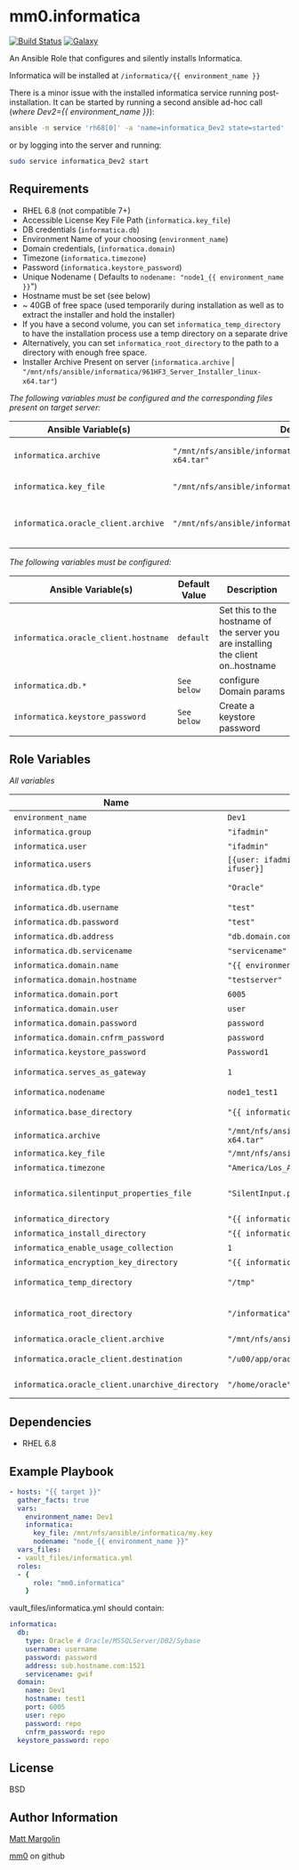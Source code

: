 mm0.informatica
===============

[![Build Status](https://travis-ci.org/mm0/ansible-role-informatica.svg?branch=master)](https://travis-ci.org/mm0/ansible-role-informatica) [![Galaxy](https://img.shields.io/badge/galaxy-mm0.informatica-blue.svg?style=flat)](https://galaxy.ansible.com/mm0/informatica)


An Ansible Role that configures and silently installs Informatica.

Informatica will be installed at `/informatica/{{ environment_name }}`

There is a minor issue with the installed informatica service running post-installation.
It can be started by running a second ansible ad-hoc call (*where Dev2={{ environment_name }}*):
```bash
ansible -m service 'rh68[0]' -a 'name=informatica_Dev2 state=started'
```
or by logging into the server and running:
```bash
sudo service informatica_Dev2 start
```

Requirements
------------

* RHEL 6.8 (not compatible 7+)
* Accessible License Key File Path (`informatica.key_file`)
* DB credentials (`informatica.db`)
* Environment Name of your choosing (`environment_name`)
* Domain credentials, (`informatica.domain`)
* Timezone (`informatica.timezone`)
* Password (`informatica.keystore_password`)
* Unique Nodename ( Defaults to `nodename: "node1_{{ environment_name }}`")
* Hostname must be set (see below)
* ~ 40GB of free space (used temporarily during installation as well as to extract the installer and hold the installer)
* If you have a second volume, you can set `informatica_temp_directory` to have the installation process use a temp directory on a separate drive
* Alternatively, you can set `informatica_root_directory` to the path to a directory with enough free space.
* Installer Archive Present on server (`informatica.archive` | `"/mnt/nfs/ansible/informatica/961HF3_Server_Installer_linux-x64.tar"`)


*The following variables must be configured and the corresponding files present on target server:*

| Ansible Variable(s)  | Default Value       | Description          |
|-------------------|---------------------|----------------------|
| `informatica.archive` | `"/mnt/nfs/ansible/informatica/961HF3_Server_Installer_linux-x64.tar"` | Location of Installer archive |
| `informatica.key_file` | `"/mnt/nfs/ansible/informatica/my.key"` | Location of Key File |
| `informatica.oracle_client.archive` | `"/mnt/nfs/ansible/informatica/linux.x64_11gR2_client.zip"` | Installer location for oracle client |


*The following variables must be configured:*

| Ansible Variable(s)  | Default Value       | Description          |
|-------------------|---------------------|----------------------|
| `informatica.oracle_client.hostname` | `default` | Set this to the hostname of the server you are installing the client on..hostname
| `informatica.db.*` | `See below` | configure Domain params |
| `informatica.keystore_password` | `See below` | Create a keystore password |


Role Variables
--------------

*All variables*

| Name              | Default Value       | Description          |
|-------------------|---------------------|----------------------|
| `environment_name` | `Dev1` | Self Explanatory |
| `informatica.group` | `"ifadmin"` | App Group |
| `informatica.user ` | `"ifadmin"` | App User |
| `informatica.users ` | `[{user: ifadmin,group: ifadmin}, { user: ifuser,group: ifuser}]` | App Users |
| `informatica.db.type` | `"Oracle"` | One of Oracle/MSSQLServer/DB2/Sybase |
| `informatica.db.username` | `"test"` | DB Credentials |
| `informatica.db.password` | `"test"` | DB Credentials |
| `informatica.db.address` | `"db.domain.com:1521"` | DB Address |
| `informatica.db.servicename` | `"servicename"` | DB Servicename |
| `informatica.domain.name` | `"{{ environment_name }}"` | DB Domain name |
| `informatica.domain.hostname` | `"testserver"` | DB Domain hostname |
| `informatica.domain.port` | `6005` | DB Domain port |
| `informatica.domain.user` | `user` | DB Domain User |
| `informatica.domain.password` | `password` | DB Domain Password |
| `informatica.domain.cnfrm_password` | `password` | DB Domain Password Confirm|
| `informatica.keystore_password` | `Password1` | Informatica Keystore Password |
| `informatica.serves_as_gateway` | `1` | Boolean, should serve as gateway node |
| `informatica.nodename` | `node1_test1` | Name of node |
| `informatica.base_directory` | `"{{ informatica_root_directory }}/{{ environment_name }}"` | Base directory for installation of Informatica |
| `informatica.archive` | `"/mnt/nfs/ansible/informatica/961HF3_Server_Installer_linux-x64.tar"` | Location of Installer archive |
| `informatica.key_file` | `"/mnt/nfs/ansible/informatica/my.key"` | Location of Key File |
| `informatica.timezone` | `"America/Los_Angeles"` | Timezone for app |
| `informatica.silentinput_properties_file` | `"SilentInput.properties.j2"` | Name of silentinput.properties template file to use for silent install |
| `informatica_directory` | `"{{ informatica.base_directory }}/sw"` | Software directory |
| `informatica_install_directory` | `"{{ informatica.base_directory }}/install_dir"` | Install directory |
| `informatica_enable_usage_collection` | `1` | Required for silent install |
| `informatica_encryption_key_directory` | `"{{ informatica_directory }}/isp/config/keys"` | Location of keys |
| `informatica_temp_directory` | `"/tmp"` | Pointer to temp directory incase /tmp is full |
| `informatica_root_directory` | `"/informatica"` | Root dir for all different environment installations of Informatica |
| `informatica.oracle_client.archive` | `"/mnt/nfs/ansible/informatica/linux.x64_11gR2_client.zip"` | Installer location for oracle client |
| `informatica.oracle_client.destination` | `"/u00/app/oracle"` | Destination location for oracle client |
| `informatica.oracle_client.unarchive_directory` | `"/home/oracle"` | Directory used for oracle client configuration pre-install |

Dependencies
------------
- RHEL 6.8

Example Playbook
----------------

```yaml
- hosts: "{{ target }}"
  gather_facts: true
  vars:
    environment_name: Dev1
    informatica:
      key_file: /mnt/nfs/ansible/informatica/my.key
      nodename: "node_{{ environment_name }}"
  vars_files:
  - vault_files/informatica.yml
  roles:
  - {
      role: "mm0.informatica"
    }
```

vault_files/informatica.yml should contain:
```yaml
informatica:
  db:
    type: Oracle # Oracle/MSSQLServer/DB2/Sybase
    username: username
    password: password
    address: sub.hostname.com:1521
    servicename: gwif
  domain:
    name: Dev1
    hostname: test1
    port: 6005
    user: repo
    password: repo
    cnfrm_password: repo
  keystore_password: repo
```

License
-------

BSD

Author Information
------------------

[Matt Margolin](mailto:matt.margolin@gmail.com)

[mm0](https://github.com/mm0) on github